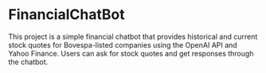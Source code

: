 # FinancialChatBot
 This project is a simple financial chatbot that provides historical and current stock quotes for Bovespa-listed companies using the OpenAI API and Yahoo Finance. Users can ask for stock quotes and get responses through the chatbot.
